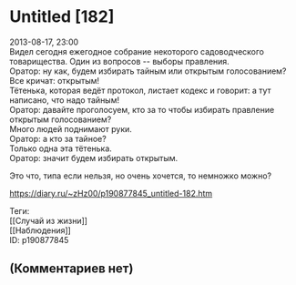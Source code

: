 Untitled [182]
==============

  
2013-08-17, 23:00  
 Видел сегодня ежегодное собрание некоторого садоводческого товарищества. Один из вопросов -- выборы правления.   
 Оратор: ну как, будем избирать тайным или открытым голосованием?   
 Все кричат: открытым!   
 Тётенька, которая ведёт протокол, листает кодекс и говорит: а тут написано, что надо тайным!   
 Оратор: давайте проголосуем, кто за то чтобы избирать правление открытым голосованием?   
 Много людей поднимают руки.   
 Оратор: а кто за тайное?   
 Только одна эта тётенька.   
 Оратор: значит будем избирать открытым.   
   
 Это что, типа если нельзя, но очень хочется, то немножко можно?   
  
<https://diary.ru/~zHz00/p190877845_untitled-182.htm>  
  
Теги:  
[[Случай из жизни]]  
[[Наблюдения]]  
ID: p190877845  


(Комментариев нет)
------------------